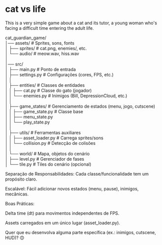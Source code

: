 # cat vs life

This is a very simple game about a cat and its tutor, a young woman who's facing a difficult time entering the adult life. 

cat_guardian_game/  
│── assets/               # Sprites, sons, fonts  
│   ├── sprites/          # cat.png, enemies/, etc.  
│   └── audio/            # meow.wav, hiss.wav  
│  
│── src/  
│   ├── main.py           # Ponto de entrada  
│   ├── settings.py       # Configurações (cores, FPS, etc.)  
│   │  
│   ├── entities/         # Classes de entidades  
│   │   ├── cat.py        # Classe do gato (jogador)  
│   │   └── enemies.py    # Inimigos (Bill, DepressionCloud, etc.)  
│   │  
│   ├── game_states/      # Gerenciamento de estados (menu, jogo, cutscene)  
│   │   ├── game_state.py # Classe base  
│   │   ├── menu_state.py  
│   │   └── play_state.py  
│   │  
│   ├── utils/            # Ferramentas auxiliares  
│   │   ├── asset_loader.py # Carrega sprites/sons  
│   │   └── collision.py  # Detecção de colisões  
│   │  
│   └── world/            # Mapa, objetos do cenário  
│       ├── level.py      # Gerenciador de fases  
│       └── tile.py       # Tiles do cenário (opcional)  


Separação de Responsabilidades: Cada classe/funcionalidade tem um propósito claro.

Escalável: Fácil adicionar novos estados (menu, pause), inimigos, mecânicas.

Boas Práticas:

Delta time (dt) para movimentos independentes de FPS.

Assets carregados em um único lugar (asset_loader.py).

Quer que eu desenvolva alguma parte específica (ex.: inimigos, cutscene, HUD)? 😊
